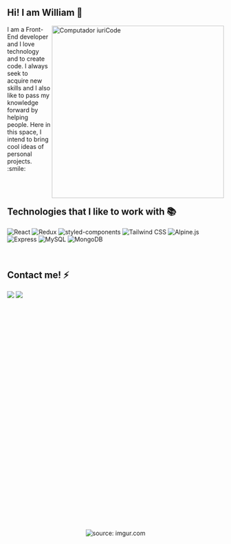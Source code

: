 ## Hi! I am William 👋

<img src="https://raw.githubusercontent.com/MicaelliMedeiros/micaellimedeiros/master/image/computer-illustration.png" min-width="400px" max-width="400px" width="400px" align="right" alt="Computador iuriCode">

<p align="left"> 
   I am a Front-End developer and I love technology and to create code. I always seek to acquire new skills and I also like to pass my knowledge forward by helping people. Here in this space, I intend to bring cool ideas of personal projects. :smile:
</p>

<br>

<br>

 ## Technologies that I like to work with :books:

 ![React](https://a11ybadges.com/badge?logo=react)
 ![Redux](https://a11ybadges.com/badge?logo=redux)
 ![styled-components](https://a11ybadges.com/badge?logo=styledcomponents)
 ![Tailwind CSS](https://a11ybadges.com/badge?logo=tailwindcss)
 ![Alpine.js](https://a11ybadges.com/badge?logo=alpinedotjs)
 ![Express](https://a11ybadges.com/badge?logo=express)
 ![MySQL](https://a11ybadges.com/badge?logo=mysql)
 ![MongoDB](https://a11ybadges.com/badge?logo=mongodb)

<br>
  
<div>

## Contact me! :zap:

  <a href = "mailto:william.al.alonso@gmail.com"><img src="https://img.shields.io/badge/Gmail-D14836?style=for-the-badge&logo=gmail&logoColor=white" target="_blank"></a>
  <a href = "mailto:williamalonso@outlook.com"><img src="https://img.shields.io/badge/Microsoft_Outlook-0078D4?style=for-the-badge&logo=microsoft-outlook&logoColor=white" target="_blank"></a>
</div> 

<br>
<br>
  
<div align="center">
   <img height="500em" <a href="https://imgur.com/A6uiN0R"><img src="https://i.imgur.com/A6uiN0R.gif" title="source: imgur.com" /></a>
</div>


